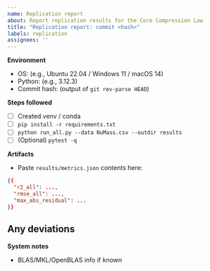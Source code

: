```yaml
---
name: Replication report
about: Report replication results for the Core Compression Law
title: "Replication report: commit <hash>"
labels: replication
assignees: ''
---
```


**Environment**
- OS: (e.g., Ubuntu 22.04 / Windows 11 / macOS 14)
- Python: (e.g., 3.12.3)
- Commit hash: (output of `git rev-parse HEAD`)

**Steps followed**
- [ ] Created venv / conda
- [ ] `pip install -r requirements.txt`
- [ ] `python run_all.py --data NuMass.csv --outdir results`
- [ ] (Optional) `pytest -q`

**Artifacts**
- Paste `results/metrics.json` contents here:
```json
{{
  "r2_all": ...,
  "rmse_all": ...,
  "max_abs_residual": ...
}}
```

**Any deviations**
-

**System notes**
- BLAS/MKL/OpenBLAS info if known
